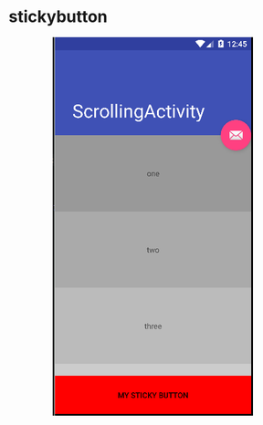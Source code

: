 # stickybutton

 <p align="center">
  <img src="https://github.com/erfanegtfi/stickybutton/blob/master/art/Capture.PNG" title="sticky button">
  
</p>

